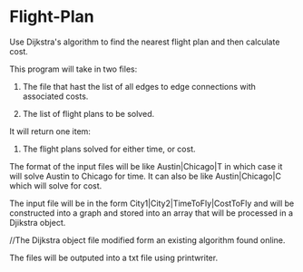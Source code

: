 # Flight-Plan
Use Dijkstra's algorithm to find the nearest flight plan and then calculate cost.

This program will take in two files:

1. The file that hast the list of all edges to edge connections with associated costs.

2. The list of flight plans to be solved.

It will return one item:

1. The flight plans solved for either time, or cost.

The format of the input files will be like Austin|Chicago|T in which case it will solve Austin to Chicago for time. 
It can also be like Austin|Chicago|C which will solve for cost.

The input file will be in the form City1|City2|TimeToFly|CostToFly and will be constructed into a graph and stored into an array that will be processed in a Djikstra object.

//The Dijkstra object file modified form an existing algorithm found online.

The files will be outputed into a txt file using printwriter.
